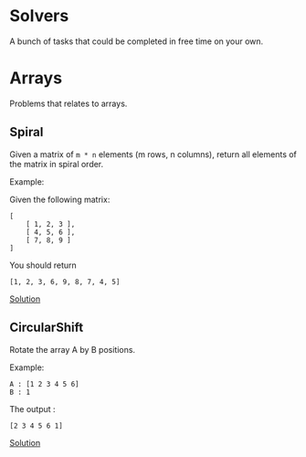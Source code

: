 # Solvers
A bunch of tasks that could be completed in free time on your own.

# Arrays
Problems that relates to arrays.

## Spiral
Given a matrix of `m * n` elements (m rows, n columns), return all elements of the matrix in spiral order.

Example:

Given the following matrix:
```
[
    [ 1, 2, 3 ],
    [ 4, 5, 6 ],
    [ 7, 8, 9 ]
]
```

You should return
```
[1, 2, 3, 6, 9, 8, 7, 4, 5]
```

[Solution](https://github.com/ykushch/problemsolvers/blob/master/src/main/java/com/threecoffee/solution/arrays/Spiral.java)

## CircularShift
Rotate the array A by B positions.

Example:
```
A : [1 2 3 4 5 6]
B : 1
```
The output :
```
[2 3 4 5 6 1]
```
[Solution](https://github.com/ykushch/problemsolvers/blob/master/src/main/java/com/threecoffee/solution/arrays/CircularShift.java)